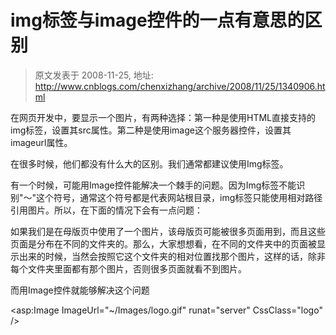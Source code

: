# img标签与image控件的一点有意思的区别 
> 原文发表于 2008-11-25, 地址: http://www.cnblogs.com/chenxizhang/archive/2008/11/25/1340906.html 


在网页开发中，要显示一个图片，有两种选择：第一种是使用HTML直接支持的img标签，设置其src属性。第二种是使用image这个服务器控件，设置其imageurl属性。

 在很多时候，他们都没有什么大的区别。我们通常都建议使用Img标签。

 有一个时候，可能用Image控件能解决一个棘手的问题。因为Img标签不能识别"～"这个符号，通常这个符号都是代表网站根目录，img标签只能使用相对路径引用图片。所以，在下面的情况下会有一点问题：

 如果我们是在母版页中使用了一个图片，该母版页可能被很多页面用到，而且这些页面是分布在不同的文件夹的。那么，大家想想看，在不同的文件夹中的页面被显示出来的时候，当然会按照它这个文件夹的相对位置找那个图片，这样的话，除非每个文件夹里面都有那个图片，否则很多页面就看不到图片。

 而用Image控件就能够解决这个问题

 <asp:Image ImageUrl="~/Images/logo.gif" runat="server" CssClass="logo" />


